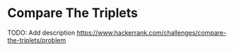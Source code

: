 # Compare The Triplets
TODO: Add description
https://www.hackerrank.com/challenges/compare-the-triplets/problem
